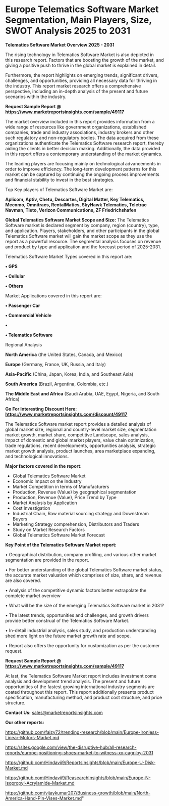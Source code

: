 # Europe Telematics Software Market Segmentation, Main Players, Size, SWOT Analysis 2025 to 2031

<Strong> Telematics Software Market Overview 2025 - 2031</strong>

The rising technology in Telematics Software Market is also depicted in this research report. Factors that are boosting the growth of the market, and giving a positive push to thrive in the global market is explained in detail.

Furthermore, the report highlights on emerging trends, significant drivers, challenges, and opportunities, providing all necessary data for thriving in the industry. This report market research offers a comprehensive perspective, including an in-depth analysis of the present and future scenarios within the industry.

<strong>Request Sample Report @ <a href=https://www.marketreportsinsights.com/sample/49117>https://www.marketreportsinsights.com/sample/49117</a></strong>

The market overview included in this report provides information from a wide range of resources like government organizations, established companies, trade and industry associations, industry brokers and other such regulatory and non-regulatory bodies. The data acquired from these organizations authenticate the Telematics Software research report, thereby aiding the clients in better decision making. Additionally, the data provided in this report offers a contemporary understanding of the market dynamics.

The leading players are focusing mainly on technological advancements in order to improve efficiency. The long-term development patterns for this market can be captured by continuing the ongoing process improvements and financial stability to invest in the best strategies.

Top Key players of Telematics Software Market are:

<strong>Aplicom, Aptiv, Chetu, Descartes, Digital Matter, Key Telematics, Mecomo, Omnitracs, RentalMatics, SkyHawk Telematics, Teletrac Navman, Tieto, Verizon Communications, ZF Friedrichshafen</strong>

<strong><b>Global Telematics Software Market Scope and Size:</b></strong>
The Telematics Software market is declared segment by company, region (country), type, and application. Players, stakeholders, and other participants in the global Telematics Software market will gain the market scope as they use the report as a powerful resource. The segmental analysis focuses on revenue and product by type and application and the forecast period of 2025-2031.

Telematics Software Market Types covered in this report are:

<strong>•  GPS

•  Cellular

•  Others</strong>

Market Applications covered in this report are:

<strong>•  Passenger Car

•  Commercial Vehicle

•  

•  Telematics Software</strong> 

Regional Analysis

<strong>North America</strong> (the United States, Canada, and Mexico)

<strong>Europe</strong> (Germany, France, UK, Russia, and Italy)

<strong>Asia-Pacific</strong> (China, Japan, Korea, India, and Southeast Asia)

<strong>South America</strong> (Brazil, Argentina, Colombia, etc.)

<strong>The Middle East and Africa</strong> (Saudi Arabia, UAE, Egypt, Nigeria, and South Africa)

<strong>Go For Interesting Discount Here: <a href=https://www.marketreportsinsights.com/discount/49117>https://www.marketreportsinsights.com/discount/49117</a></strong>

The Telematics Software market report provides a detailed analysis of global market size, regional and country-level market size, segmentation market growth, market share, competitive Landscape, sales analysis, impact of domestic and global market players, value chain optimization, trade regulations, recent developments, opportunities analysis, strategic market growth analysis, product launches, area marketplace expanding, and technological innovations.

<strong><b>Major factors covered in the report:</b></strong>
<ul>
  <li>Global Telematics Software Market </li>
  <li>Economic Impact on the Industry</li>
  <li>Market Competition in terms of Manufacturers</li>
  <li>Production, Revenue (Value) by geographical segmentation</li>
  <li>Production, Revenue (Value), Price Trend by Type</li>
  <li>Market Analysis by Application</li>
  <li>Cost Investigation</li>
  <li>Industrial Chain, Raw material sourcing strategy and Downstream Buyers</li>
  <li>Marketing Strategy comprehension, Distributors and Traders</li>
  <li>Study on Market Research Factors</li>
  <li>Global Telematics Software Market Forecast</li>
</ul>

<strong><b>Key Point of the Telematics Software Market report:</b></strong>

• Geographical distribution, company profiling, and various other market segmentation are provided in the report.

• For better understanding of the global Telematics Software market status, the accurate market valuation which comprises of size, share, and revenue are also covered.

• Analysis of the competitive dynamic factors better extrapolate the complete market overview

• What will be the size of the emerging Telematics Software market in 2031?

• The latest trends, opportunities and challenges, and growth drivers provide better construal of the Telematics Software Market.

• In-detail industrial analysis, sales study, and production understanding shed more light on the future market growth rate and scope.

• Report also offers the opportunity for customization as per the customer request.

<strong>Request Sample Report @ <a href=https://www.marketreportsinsights.com/sample/49117>https://www.marketreportsinsights.com/sample/49117</a></strong>

At last, the Telematics Software Market report includes investment come analysis and development trend analysis. The present and future opportunities of the fastest growing international industry segments are coated throughout this report. This report additionally presents product specification, manufacturing method, and product cost structure, and price structure.

<strong>Contact Us:</strong>
sales@marketreportsinsights.com

<strong>Our other reports:</strong>

<a href=https://github.com/faizy72/trending-research/blob/main/Europe-Ironless-Linear-Motors-Market.md>https://github.com/faizy72/trending-research/blob/main/Europe-Ironless-Linear-Motors-Market.md</a>

<a href=https://sites.google.com/view/the-disruptive-hub/all-research-reports/europe-positioning-shoes-market-to-witness-xx-cagr-by-2031>https://sites.google.com/view/the-disruptive-hub/all-research-reports/europe-positioning-shoes-market-to-witness-xx-cagr-by-2031</a>

<a href=https://github.com/Hindavii9/Reportsinsights/blob/main/Europe-U-Disk-Market.md>https://github.com/Hindavii9/Reportsinsights/blob/main/Europe-U-Disk-Market.md</a>

<a href=https://github.com/Hindavii9/ReasearchInsights/blob/main/Europe-N-Isopropyl-Acrylamide-Market.md>https://github.com/Hindavii9/ReasearchInsights/blob/main/Europe-N-Isopropyl-Acrylamide-Market.md</a>

<a href=https://github.com/vijaykumar207/Business-growth/blob/main/North-America-Hand-Pin-Vises-Market.md>https://github.com/vijaykumar207/Business-growth/blob/main/North-America-Hand-Pin-Vises-Market.md</a>"
